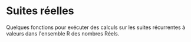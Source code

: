 # Suites réelles
Quelques fonctions pour exécuter des calculs sur les suites récurrentes à valeurs dans l'ensemble R des nombres Réels.
